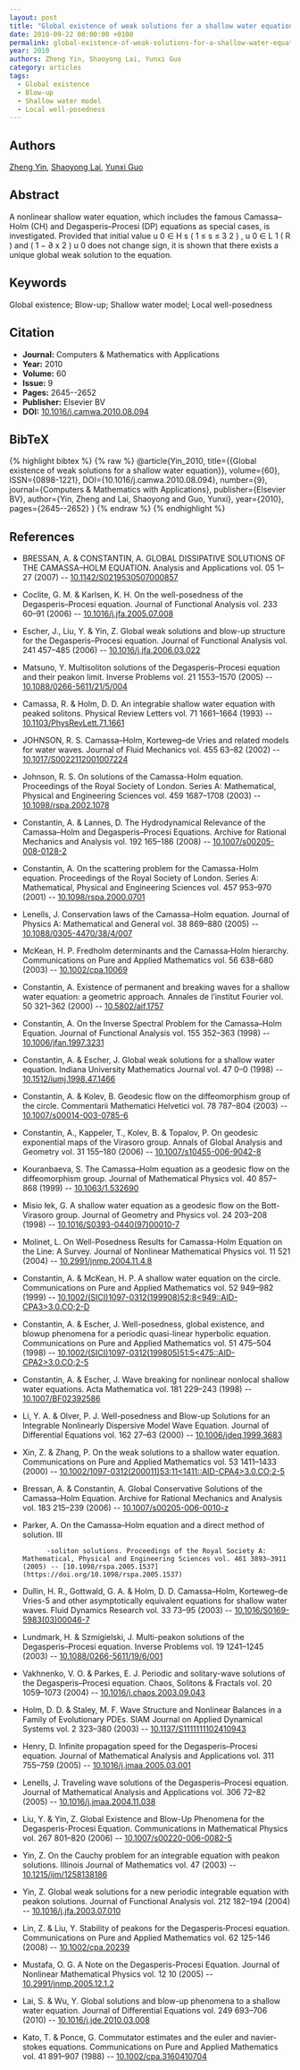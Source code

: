 ```yaml
---
layout: post
title: "Global existence of weak solutions for a shallow water equation"
date: 2010-09-22 00:00:00 +0100
permalink: global-existence-of-weak-solutions-for-a-shallow-water-equation
year: 2010
authors: Zheng Yin, Shaoyong Lai, Yunxi Guo
category: articles
tags:
  - Global existence
  - Blow-up
  - Shallow water model
  - Local well-posedness
---
```

 
## Authors
[Zheng Yin](authors/zheng-yin), [Shaoyong Lai](authors/shaoyong-lai), [Yunxi Guo](authors/yunxi-guo)
 
## Abstract
A nonlinear shallow water equation, which includes the famous Camassa–Holm (CH) and Degasperis–Procesi (DP) equations as special cases, is investigated. Provided that initial value u 0 ∈ H s ( 1 ≤ s ≤ 3 2 ) , u 0 ∈ L 1 ( R ) and ( 1 − ∂ x 2 ) u 0 does not change sign, it is shown that there exists a unique global weak solution to the equation.
 
## Keywords
Global existence; Blow-up; Shallow water model; Local well-posedness
 
## Citation
- **Journal:** Computers &amp; Mathematics with Applications
- **Year:** 2010
- **Volume:** 60
- **Issue:** 9
- **Pages:** 2645--2652
- **Publisher:** Elsevier BV
- **DOI:** [10.1016/j.camwa.2010.08.094](https://doi.org/10.1016/j.camwa.2010.08.094)
 
## BibTeX
{% highlight bibtex %}
{% raw %}
@article{Yin_2010,
  title={{Global existence of weak solutions for a shallow water equation}},
  volume={60},
  ISSN={0898-1221},
  DOI={10.1016/j.camwa.2010.08.094},
  number={9},
  journal={Computers &amp; Mathematics with Applications},
  publisher={Elsevier BV},
  author={Yin, Zheng and Lai, Shaoyong and Guo, Yunxi},
  year={2010},
  pages={2645--2652}
}
{% endraw %}
{% endhighlight %}
 
## References
- BRESSAN, A. & CONSTANTIN, A. GLOBAL DISSIPATIVE SOLUTIONS OF THE CAMASSA–HOLM EQUATION. Analysis and Applications vol. 05 1–27 (2007) -- [10.1142/S0219530507000857](https://doi.org/10.1142/S0219530507000857)
- Coclite, G. M. & Karlsen, K. H. On the well-posedness of the Degasperis–Procesi equation. Journal of Functional Analysis vol. 233 60–91 (2006) -- [10.1016/j.jfa.2005.07.008](https://doi.org/10.1016/j.jfa.2005.07.008)
- Escher, J., Liu, Y. & Yin, Z. Global weak solutions and blow-up structure for the Degasperis–Procesi equation. Journal of Functional Analysis vol. 241 457–485 (2006) -- [10.1016/j.jfa.2006.03.022](https://doi.org/10.1016/j.jfa.2006.03.022)
- Matsuno, Y. Multisoliton solutions of the Degasperis–Procesi equation and their peakon limit. Inverse Problems vol. 21 1553–1570 (2005) -- [10.1088/0266-5611/21/5/004](https://doi.org/10.1088/0266-5611/21/5/004)
- Camassa, R. & Holm, D. D. An integrable shallow water equation with peaked solitons. Physical Review Letters vol. 71 1661–1664 (1993) -- [10.1103/PhysRevLett.71.1661](https://doi.org/10.1103/PhysRevLett.71.1661)
- JOHNSON, R. S. Camassa–Holm, Korteweg–de Vries and related
models for water waves. Journal of Fluid Mechanics vol. 455 63–82 (2002) -- [10.1017/S0022112001007224](https://doi.org/10.1017/S0022112001007224)
- Johnson, R. S. On solutions of the Camassa-Holm equation. Proceedings of the Royal Society of London. Series A: Mathematical, Physical and Engineering Sciences vol. 459 1687–1708 (2003) -- [10.1098/rspa.2002.1078](https://doi.org/10.1098/rspa.2002.1078)
- Constantin, A. & Lannes, D. The Hydrodynamical Relevance of the Camassa–Holm and Degasperis–Procesi Equations. Archive for Rational Mechanics and Analysis vol. 192 165–186 (2008) -- [10.1007/s00205-008-0128-2](https://doi.org/10.1007/s00205-008-0128-2)
- Constantin, A. On the scattering problem for the Camassa-Holm equation. Proceedings of the Royal Society of London. Series A: Mathematical, Physical and Engineering Sciences vol. 457 953–970 (2001) -- [10.1098/rspa.2000.0701](https://doi.org/10.1098/rspa.2000.0701)
- Lenells, J. Conservation laws of the Camassa–Holm equation. Journal of Physics A: Mathematical and General vol. 38 869–880 (2005) -- [10.1088/0305-4470/38/4/007](https://doi.org/10.1088/0305-4470/38/4/007)
- McKean, H. P. Fredholm determinants and the Camassa‐Holm hierarchy. Communications on Pure and Applied Mathematics vol. 56 638–680 (2003) -- [10.1002/cpa.10069](https://doi.org/10.1002/cpa.10069)
- Constantin, A. Existence of permanent and breaking waves for a shallow water equation: a geometric approach. Annales de l’institut Fourier vol. 50 321–362 (2000) -- [10.5802/aif.1757](https://doi.org/10.5802/aif.1757)
- Constantin, A. On the Inverse Spectral Problem for the Camassa–Holm Equation. Journal of Functional Analysis vol. 155 352–363 (1998) -- [10.1006/jfan.1997.3231](https://doi.org/10.1006/jfan.1997.3231)
- Constantin, A. & Escher, J. Global weak solutions for a shallow water equation. Indiana University Mathematics Journal vol. 47 0–0 (1998) -- [10.1512/iumj.1998.47.1466](https://doi.org/10.1512/iumj.1998.47.1466)
- Constantin, A. & Kolev, B. Geodesic flow on the diffeomorphism group of the circle. Commentarii Mathematici Helvetici vol. 78 787–804 (2003) -- [10.1007/s00014-003-0785-6](https://doi.org/10.1007/s00014-003-0785-6)
- Constantin, A., Kappeler, T., Kolev, B. & Topalov, P. On geodesic exponential maps of the Virasoro group. Annals of Global Analysis and Geometry vol. 31 155–180 (2006) -- [10.1007/s10455-006-9042-8](https://doi.org/10.1007/s10455-006-9042-8)
- Kouranbaeva, S. The Camassa–Holm equation as a geodesic flow on the diffeomorphism group. Journal of Mathematical Physics vol. 40 857–868 (1999) -- [10.1063/1.532690](https://doi.org/10.1063/1.532690)
- Misio łek, G. A shallow water equation as a geodesic flow on the Bott-Virasoro group. Journal of Geometry and Physics vol. 24 203–208 (1998) -- [10.1016/S0393-0440(97)00010-7](https://doi.org/10.1016/S0393-0440(97)00010-7)
- Molinet, L. On Well-Posedness Results for Camassa-Holm Equation on the Line: A Survey. Journal of Nonlinear Mathematical Physics vol. 11 521 (2004) -- [10.2991/jnmp.2004.11.4.8](https://doi.org/10.2991/jnmp.2004.11.4.8)
- Constantin, A. & McKean, H. P. A shallow water equation on the circle. Communications on Pure and Applied Mathematics vol. 52 949–982 (1999) -- [10.1002/(SICI)1097-0312(199908)52:8<949::AID-CPA3>3.0.CO;2-D](https://doi.org/10.1002/(SICI)1097-0312(199908)52:8<949::AID-CPA3>3.0.CO;2-D)
- Constantin, A. & Escher, J. Well-posedness, global existence, and blowup phenomena for a periodic quasi-linear hyperbolic equation. Communications on Pure and Applied Mathematics vol. 51 475–504 (1998) -- [10.1002/(SICI)1097-0312(199805)51:5<475::AID-CPA2>3.0.CO;2-5](https://doi.org/10.1002/(SICI)1097-0312(199805)51:5<475::AID-CPA2>3.0.CO;2-5)
- Constantin, A. & Escher, J. Wave breaking for nonlinear nonlocal shallow water equations. Acta Mathematica vol. 181 229–243 (1998) -- [10.1007/BF02392586](https://doi.org/10.1007/BF02392586)
- Li, Y. A. & Olver, P. J. Well-posedness and Blow-up Solutions for an Integrable Nonlinearly Dispersive Model Wave Equation. Journal of Differential Equations vol. 162 27–63 (2000) -- [10.1006/jdeq.1999.3683](https://doi.org/10.1006/jdeq.1999.3683)
- Xin, Z. & Zhang, P. On the weak solutions to a shallow water equation. Communications on Pure and Applied Mathematics vol. 53 1411–1433 (2000) -- [10.1002/1097-0312(200011)53:11<1411::AID-CPA4>3.0.CO;2-5](https://doi.org/10.1002/1097-0312(200011)53:11<1411::AID-CPA4>3.0.CO;2-5)
- Bressan, A. & Constantin, A. Global Conservative Solutions of the Camassa–Holm Equation. Archive for Rational Mechanics and Analysis vol. 183 215–239 (2006) -- [10.1007/s00205-006-0010-z](https://doi.org/10.1007/s00205-006-0010-z)
- Parker, A. On the Camassa–Holm equation and a direct method of solution. III
            
            -soliton solutions. Proceedings of the Royal Society A: Mathematical, Physical and Engineering Sciences vol. 461 3893–3911 (2005) -- [10.1098/rspa.2005.1537](https://doi.org/10.1098/rspa.2005.1537)
- Dullin, H. R., Gottwald, G. A. & Holm, D. D. Camassa–Holm, Korteweg–de Vries-5 and other asymptotically equivalent equations for shallow water waves. Fluid Dynamics Research vol. 33 73–95 (2003) -- [10.1016/S0169-5983(03)00046-7](https://doi.org/10.1016/S0169-5983(03)00046-7)
- Lundmark, H. & Szmigielski, J. Multi-peakon solutions of the Degasperis–Procesi equation. Inverse Problems vol. 19 1241–1245 (2003) -- [10.1088/0266-5611/19/6/001](https://doi.org/10.1088/0266-5611/19/6/001)
- Vakhnenko, V. O. & Parkes, E. J. Periodic and solitary-wave solutions of the Degasperis–Procesi equation. Chaos, Solitons &amp; Fractals vol. 20 1059–1073 (2004) -- [10.1016/j.chaos.2003.09.043](https://doi.org/10.1016/j.chaos.2003.09.043)
- Holm, D. D. & Staley, M. F. Wave Structure and Nonlinear Balances in a Family of Evolutionary PDEs. SIAM Journal on Applied Dynamical Systems vol. 2 323–380 (2003) -- [10.1137/S1111111102410943](https://doi.org/10.1137/S1111111102410943)
- Henry, D. Infinite propagation speed for the Degasperis–Procesi equation. Journal of Mathematical Analysis and Applications vol. 311 755–759 (2005) -- [10.1016/j.jmaa.2005.03.001](https://doi.org/10.1016/j.jmaa.2005.03.001)
- Lenells, J. Traveling wave solutions of the Degasperis–Procesi equation. Journal of Mathematical Analysis and Applications vol. 306 72–82 (2005) -- [10.1016/j.jmaa.2004.11.038](https://doi.org/10.1016/j.jmaa.2004.11.038)
- Liu, Y. & Yin, Z. Global Existence and Blow-Up Phenomena for the Degasperis-Procesi Equation. Communications in Mathematical Physics vol. 267 801–820 (2006) -- [10.1007/s00220-006-0082-5](https://doi.org/10.1007/s00220-006-0082-5)
- Yin, Z. On the Cauchy problem for an integrable equation with peakon solutions. Illinois Journal of Mathematics vol. 47 (2003) -- [10.1215/ijm/1258138186](https://doi.org/10.1215/ijm/1258138186)
- Yin, Z. Global weak solutions for a new periodic integrable equation with peakon solutions. Journal of Functional Analysis vol. 212 182–194 (2004) -- [10.1016/j.jfa.2003.07.010](https://doi.org/10.1016/j.jfa.2003.07.010)
- Lin, Z. & Liu, Y. Stability of peakons for the Degasperis‐Procesi equation. Communications on Pure and Applied Mathematics vol. 62 125–146 (2008) -- [10.1002/cpa.20239](https://doi.org/10.1002/cpa.20239)
- Mustafa, O. G. A Note on the Degasperis-Procesi Equation. Journal of Nonlinear Mathematical Physics vol. 12 10 (2005) -- [10.2991/jnmp.2005.12.1.2](https://doi.org/10.2991/jnmp.2005.12.1.2)
- Lai, S. & Wu, Y. Global solutions and blow-up phenomena to a shallow water equation. Journal of Differential Equations vol. 249 693–706 (2010) -- [10.1016/j.jde.2010.03.008](https://doi.org/10.1016/j.jde.2010.03.008)
- Kato, T. & Ponce, G. Commutator estimates and the euler and navier‐stokes equations. Communications on Pure and Applied Mathematics vol. 41 891–907 (1988) -- [10.1002/cpa.3160410704](https://doi.org/10.1002/cpa.3160410704)

